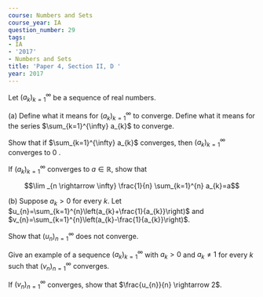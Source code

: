 ```yaml
---
course: Numbers and Sets
course_year: IA
question_number: 29
tags:
- IA
- '2017'
- Numbers and Sets
title: 'Paper 4, Section II, D '
year: 2017
---
```




Let $\left(a_{k}\right)_{k=1}^{\infty}$ be a sequence of real numbers.

(a) Define what it means for $\left(a_{k}\right)_{k=1}^{\infty}$ to converge. Define what it means for the series $\sum_{k=1}^{\infty} a_{k}$ to converge.

Show that if $\sum_{k=1}^{\infty} a_{k}$ converges, then $\left(a_{k}\right)_{k=1}^{\infty}$ converges to 0 .

If $\left(a_{k}\right)_{k=1}^{\infty}$ converges to $a \in \mathbb{R}$, show that

$$\lim _{n \rightarrow \infty} \frac{1}{n} \sum_{k=1}^{n} a_{k}=a$$

(b) Suppose $a_{k}>0$ for every $k$. Let $u_{n}=\sum_{k=1}^{n}\left(a_{k}+\frac{1}{a_{k}}\right)$ and $v_{n}=\sum_{k=1}^{n}\left(a_{k}-\frac{1}{a_{k}}\right)$.

Show that $\left(u_{n}\right)_{n=1}^{\infty}$ does not converge.

Give an example of a sequence $\left(a_{k}\right)_{k=1}^{\infty}$ with $a_{k}>0$ and $a_{k} \neq 1$ for every $k$ such that $\left(v_{n}\right)_{n=1}^{\infty}$ converges.

If $\left(v_{n}\right)_{n=1}^{\infty}$ converges, show that $\frac{u_{n}}{n} \rightarrow 2$.